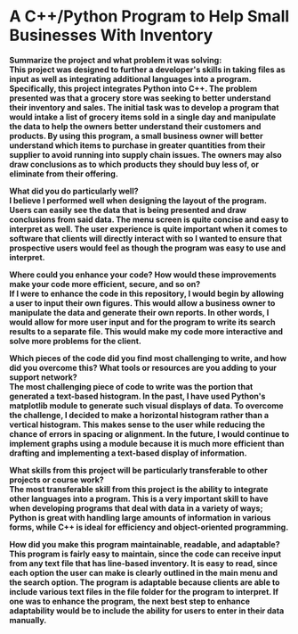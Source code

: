 # A C++/Python Program to Help Small Businesses With Inventory

<b>Summarize the project and what problem it was solving:<b><br/>
    This project was designed to further a developer's skills in taking files as input as well as integrating additional languages into a program. Specifically, this project integrates Python into C++. The problem presented was that a grocery store was seeking to better understand their inventory and sales. The initial task was to develop a program that would intake a list of grocery items sold in a single day and manipulate the data to help the owners better understand their customers and products. By using this program, a small business owner will better understand which items to purchase in greater quantities from their supplier to avoid running into supply chain issues. The owners may also draw conclusions as to which products they should buy less of, or eliminate from their offering.

<b>What did you do particularly well?<b> <br/>
    I believe I performed well when designing the layout of the program. Users can easily see the data that is being presented and draw conclusions from said data. The menu screen is quite concise and easy to interpret as well. The user experience is quite important when it comes to software that clients will directly interact with so I wanted to ensure that prospective users would feel as though the program was easy to use and interpret.

<b>Where could you enhance your code? How would these improvements make your code more efficient, secure, and so on?<b><br/>
    If I were to enhance the code in this repository, I would begin by allowing a user to input their own figures. This would allow a business owner to manipulate the data and generate their own reports. In other words, I would allow for more user input and for the program to write its search results to a separate file. This would make my code more interactive and solve more problems for the client.

<b>Which pieces of the code did you find most challenging to write, and how did you overcome this? What tools or resources are you adding to your support network?<b><br/>
    The most challenging piece of code to write was the portion that generated a text-based histogram. In the past, I have used Python's matplotlib module to generate such visual displays of data. To overcome the challenge, I decided to make a horizontal histogram rather than a vertical histogram. This makes sense to the user while reducing the chance of errors in spacing or alignment. In the future, I would continue to implement graphs using a module because it is much more efficient than drafting and implementing a text-based display of information.
    
<b>What skills from this project will be particularly transferable to other projects or course work?<b><br/>
    The most transferable skill from this project is the ability to integrate other languages into a program. This is a very important skill to have when developing programs that deal with data in a variety of ways; Python is great with handling large amounts of information in various forms, while C++ is ideal for efficiency and object-oriented programming.

<b>How did you make this program maintainable, readable, and adaptable?<b><br/>
    This program is fairly easy to maintain, since the code can receive input from any text file that has line-based inventory. It is easy to read, since each option the user can make is clearly outlined in the main menu and the search option. The program is adaptable because clients are able to include various text files in the file folder for the program to interpret. If one was to enhance the program, the next best step to enhance adaptability would be to include the ability for users to enter in their data manually.
